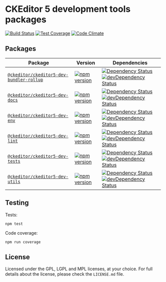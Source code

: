 CKEditor 5 development tools packages
=====================================

[![Build Status](https://travis-ci.org/ckeditor/ckeditor5-dev.svg?branch=master)](https://travis-ci.org/ckeditor/ckeditor5-dev)
[![Test Coverage](https://codeclimate.com/github/ckeditor/ckeditor5-dev/badges/coverage.svg)](https://codeclimate.com/github/ckeditor/ckeditor5-dev/coverage)
[![Code Climate](https://codeclimate.com/github/ckeditor/ckeditor5-dev/badges/gpa.svg)](https://codeclimate.com/github/ckeditor/ckeditor5-dev)

## Packages

| Package | Version | Dependencies |
|---------|---------|--------------|
| [`@ckeditor/ckeditor5-dev-bundler-rollup`](/packages/ckeditor5-dev-bundler-rollup) | [![npm version](https://badge.fury.io/js/%40ckeditor%2Fckeditor5-dev-bundler-rollup.svg)](https://www.npmjs.com/package/@ckeditor/ckeditor5-dev-bundler-rollup) | [![Dependency Status](https://david-dm.org/ckeditor/ckeditor5-dev.svg?path=packages/ckeditor5-dev-bundler-rollup)](https://david-dm.org/ckeditor/ckeditor5-dev?path=packages/ckeditor5-dev-bundler-rollup) [![devDependency Status](https://david-dm.org/ckeditor/ckeditor5-dev/dev-status.svg?path=packages/ckeditor5-dev-bundler-rollup)](https://david-dm.org/ckeditor/ckeditor5-dev?path=packages/ckeditor5-dev-bundler-rollup&type=dev) |
| [`@ckeditor/ckeditor5-dev-docs`](/packages/ckeditor5-dev-docs) | [![npm version](https://badge.fury.io/js/%40ckeditor%2Fckeditor5-dev-docs.svg)](https://www.npmjs.com/package/@ckeditor/ckeditor5-dev-docs) | [![Dependency Status](https://david-dm.org/ckeditor/ckeditor5-dev.svg?path=packages/ckeditor5-dev-docs)](https://david-dm.org/ckeditor/ckeditor5-dev?path=packages/ckeditor5-dev-docs) [![devDependency Status](https://david-dm.org/ckeditor/ckeditor5-dev/dev-status.svg?path=packages/ckeditor5-dev-docs)](https://david-dm.org/ckeditor/ckeditor5-dev?path=packages/ckeditor5-dev-docs&type=dev) |
| [`@ckeditor/ckeditor5-dev-env`](/packages/ckeditor5-dev-env) | [![npm version](https://badge.fury.io/js/%40ckeditor%2Fckeditor5-dev-env.svg)](https://www.npmjs.com/package/@ckeditor/ckeditor5-dev-env) | [![Dependency Status](https://david-dm.org/ckeditor/ckeditor5-dev.svg?path=packages/ckeditor5-dev-env)](https://david-dm.org/ckeditor/ckeditor5-dev?path=packages/ckeditor5-dev-env) [![devDependency Status](https://david-dm.org/ckeditor/ckeditor5-dev/dev-status.svg?path=packages/ckeditor5-dev-env)](https://david-dm.org/ckeditor/ckeditor5-dev?path=packages/ckeditor5-dev-env&type=dev) |
| [`@ckeditor/ckeditor5-dev-lint`](/packages/ckeditor5-dev-lint) | [![npm version](https://badge.fury.io/js/%40ckeditor%2Fckeditor5-dev-lint.svg)](https://www.npmjs.com/package/@ckeditor/ckeditor5-dev-lint) | [![Dependency Status](https://david-dm.org/ckeditor/ckeditor5-dev.svg?path=packages/ckeditor5-dev-lint)](https://david-dm.org/ckeditor/ckeditor5-dev?path=packages/ckeditor5-dev-lint) [![devDependency Status](https://david-dm.org/ckeditor/ckeditor5-dev/dev-status.svg?path=packages/ckeditor5-dev-lint)](https://david-dm.org/ckeditor/ckeditor5-dev?path=packages/ckeditor5-dev-lint&type=dev) |
| [`@ckeditor/ckeditor5-dev-tests`](/packages/ckeditor5-dev-tests) | [![npm version](https://badge.fury.io/js/%40ckeditor%2Fckeditor5-dev-tests.svg)](https://www.npmjs.com/package/@ckeditor/ckeditor5-dev-tests) | [![Dependency Status](https://david-dm.org/ckeditor/ckeditor5-dev.svg?path=packages/ckeditor5-dev-tests)](https://david-dm.org/ckeditor/ckeditor5-dev?path=packages/ckeditor5-dev-tests) [![devDependency Status](https://david-dm.org/ckeditor/ckeditor5-dev/dev-status.svg?path=packages/ckeditor5-dev-tests)](https://david-dm.org/ckeditor/ckeditor5-dev?path=packages/ckeditor5-dev-tests&type=dev) |
| [`@ckeditor/ckeditor5-dev-utils`](/packages/ckeditor5-dev-utils) | [![npm version](https://badge.fury.io/js/%40ckeditor%2Fckeditor5-dev-utils.svg)](https://www.npmjs.com/package/@ckeditor/ckeditor5-dev-utils) | [![Dependency Status](https://david-dm.org/ckeditor/ckeditor5-dev.svg?path=packages/ckeditor5-dev-utils)](https://david-dm.org/ckeditor/ckeditor5-dev?path=packages/ckeditor5-dev-utils) [![devDependency Status](https://david-dm.org/ckeditor/ckeditor5-dev/dev-status.svg?path=packages/ckeditor5-dev-utils)](https://david-dm.org/ckeditor/ckeditor5-dev?path=packages/ckeditor5-dev-utils&type=dev) |

## Testing

Tests:

```
npm test
```

Code coverage:

```
npm run coverage
```

## License

Licensed under the GPL, LGPL and MPL licenses, at your choice. For full details about the license, please check the `LICENSE.md` file.
